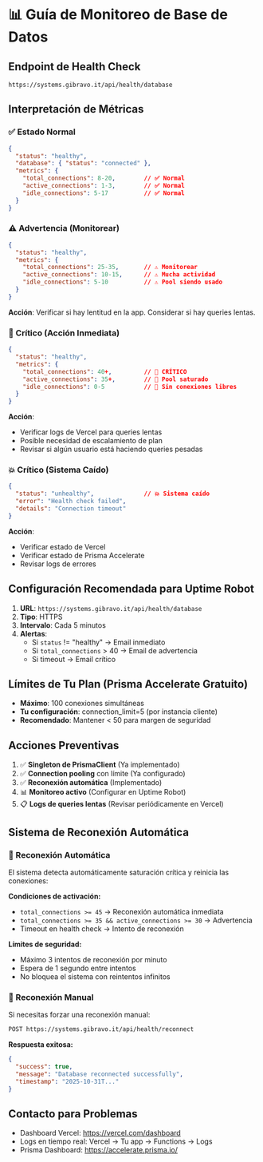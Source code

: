 # 📊 Guía de Monitoreo de Base de Datos

## Endpoint de Health Check
```
https://systems.gibravo.it/api/health/database
```

## Interpretación de Métricas

### ✅ Estado Normal
```json
{
  "status": "healthy",
  "database": { "status": "connected" },
  "metrics": {
    "total_connections": 8-20,        // ✅ Normal
    "active_connections": 1-3,        // ✅ Normal
    "idle_connections": 5-17          // ✅ Normal
  }
}
```

### ⚠️ Advertencia (Monitorear)
```json
{
  "status": "healthy",
  "metrics": {
    "total_connections": 25-35,       // ⚠️ Monitorear
    "active_connections": 10-15,      // ⚠️ Mucha actividad
    "idle_connections": 5-10          // ⚠️ Pool siendo usado
  }
}
```
**Acción**: Verificar si hay lentitud en la app. Considerar si hay queries lentas.

### 🚨 Crítico (Acción Inmediata)
```json
{
  "status": "healthy",
  "metrics": {
    "total_connections": 40+,         // 🚨 CRÍTICO
    "active_connections": 35+,        // 🚨 Pool saturado
    "idle_connections": 0-5           // 🚨 Sin conexiones libres
  }
}
```
**Acción**: 
- Verificar logs de Vercel para queries lentas
- Posible necesidad de escalamiento de plan
- Revisar si algún usuario está haciendo queries pesadas

### 💥 Crítico (Sistema Caído)
```json
{
  "status": "unhealthy",              // 💥 Sistema caído
  "error": "Health check failed",
  "details": "Connection timeout"
}
```
**Acción**: 
- Verificar estado de Vercel
- Verificar estado de Prisma Accelerate
- Revisar logs de errores

## Configuración Recomendada para Uptime Robot

1. **URL**: `https://systems.gibravo.it/api/health/database`
2. **Tipo**: HTTPS
3. **Intervalo**: Cada 5 minutos
4. **Alertas**:
   - Si `status` != "healthy" → Email inmediato
   - Si `total_connections` > 40 → Email de advertencia
   - Si timeout → Email crítico

## Límites de Tu Plan (Prisma Accelerate Gratuito)
- **Máximo**: 100 conexiones simultáneas
- **Tu configuración**: connection_limit=5 (por instancia cliente)
- **Recomendado**: Mantener < 50 para margen de seguridad

## Acciones Preventivas

1. ✅ **Singleton de PrismaClient** (Ya implementado)
2. ✅ **Connection pooling** con límite (Ya configurado)
3. ✅ **Reconexión automática** (Implementado)
4. 📊 **Monitoreo activo** (Configurar en Uptime Robot)
5. 📋 **Logs de queries lentas** (Revisar periódicamente en Vercel)

## Sistema de Reconexión Automática

### 🔄 Reconexión Automática
El sistema detecta automáticamente saturación crítica y reinicia las conexiones:

**Condiciones de activación:**
- `total_connections >= 45` → Reconexión automática inmediata
- `total_connections >= 35 && active_connections >= 30` → Advertencia
- Timeout en health check → Intento de reconexión

**Límites de seguridad:**
- Máximo 3 intentos de reconexión por minuto
- Espera de 1 segundo entre intentos
- No bloquea el sistema con reintentos infinitos

### 🔧 Reconexión Manual
Si necesitas forzar una reconexión manual:

```bash
POST https://systems.gibravo.it/api/health/reconnect
```

**Respuesta exitosa:**
```json
{
  "success": true,
  "message": "Database reconnected successfully",
  "timestamp": "2025-10-31T..."
}
```

## Contacto para Problemas
- Dashboard Vercel: https://vercel.com/dashboard
- Logs en tiempo real: Vercel → Tu app → Functions → Logs
- Prisma Dashboard: https://accelerate.prisma.io/

